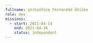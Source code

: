 ```yaml
---
fullname: ąśćńżółźćę Férnàndáô Úñíïbe
role: dev
missions:
  - start: 2021-04-14
    end: 2021-04-16
    status: independent
---
```


